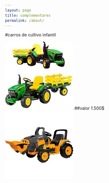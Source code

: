 ```yaml
---
layout: page
title: complementares
permalink: /about/
---
```


 #carros de cultivo infantil

![](assets/carretinhainfantil.png)
##valor 1.500$
![](assets/tratorinfantil.png)
